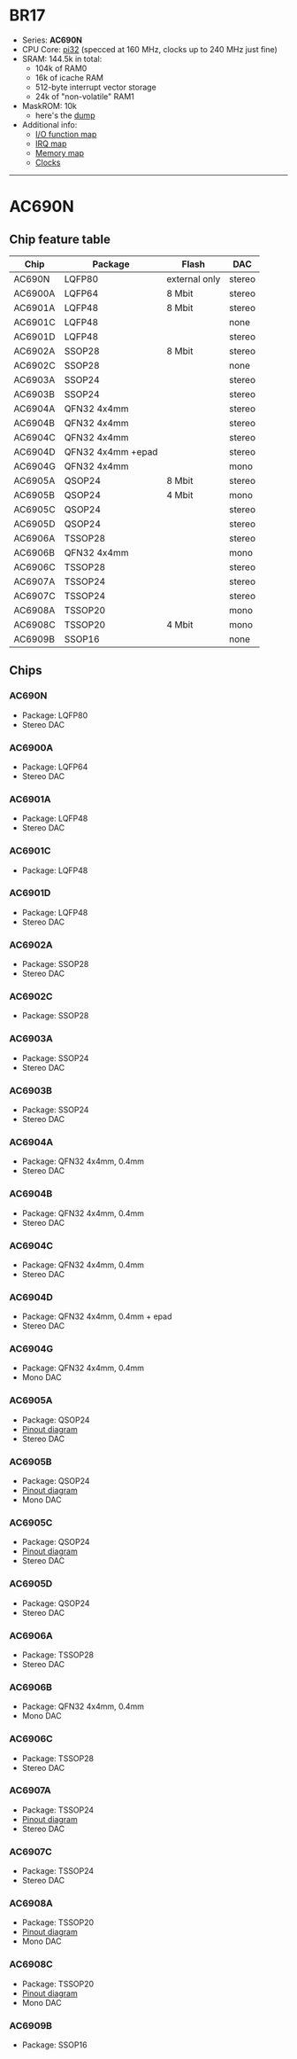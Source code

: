 # BR17

- Series: **AC690N**
- CPU Core: [pi32](../../cpu/index.md#pi32) (specced at 160 MHz, clocks up to 240 MHz just fine)
- SRAM: 144.5k in total:
  * 104k of RAM0
  * 16k of icache RAM
  * 512-byte interrupt vector storage
  * 24k of "non-volatile" RAM1
- MaskROM: 10k
  * here's the [dump](br17_50000.bin)
- Additional info:
  * [I/O function map](iomap.md)
  * [IRQ map](irq.md)
  * [Memory map](memmap.md)
  * [Clocks](clocks.md)

--------------------------------------------------------------------------------
# AC690N

## Chip feature table

| Chip    | Package           | Flash         | DAC    |
|---------|-------------------|---------------|--------|
| AC690N  | LQFP80            | external only | stereo |
| AC6900A | LQFP64            | 8 Mbit        | stereo |
| AC6901A | LQFP48            | 8 Mbit        | stereo |
| AC6901C | LQFP48            |               | none   |
| AC6901D | LQFP48            |               | stereo |
| AC6902A | SSOP28            | 8 Mbit        | stereo |
| AC6902C | SSOP28            |               | none   |
| AC6903A | SSOP24            |               | stereo |
| AC6903B | SSOP24            |               | stereo |
| AC6904A | QFN32 4x4mm       |               | stereo |
| AC6904B | QFN32 4x4mm       |               | stereo |
| AC6904C | QFN32 4x4mm       |               | stereo |
| AC6904D | QFN32 4x4mm +epad |               | stereo |
| AC6904G | QFN32 4x4mm       |               | mono   |
| AC6905A | QSOP24            | 8 Mbit        | stereo |
| AC6905B | QSOP24            | 4 Mbit        | mono   |
| AC6905C | QSOP24            |               | stereo |
| AC6905D | QSOP24            |               | stereo |
| AC6906A | TSSOP28           |               | stereo |
| AC6906B | QFN32 4x4mm       |               | mono   |
| AC6906C | TSSOP28           |               | stereo |
| AC6907A | TSSOP24           |               | stereo |
| AC6907C | TSSOP24           |               | stereo |
| AC6908A | TSSOP20           |               | mono   |
| AC6908C | TSSOP20           | 4 Mbit        | mono   |
| AC6909B | SSOP16            |               | none   |

## Chips

### AC690N

- Package: LQFP80
- Stereo DAC

### AC6900A

- Package: LQFP64
- Stereo DAC

### AC6901A

- Package: LQFP48
- Stereo DAC

### AC6901C

- Package: LQFP48

### AC6901D

- Package: LQFP48
- Stereo DAC

### AC6902A

- Package: SSOP28
- Stereo DAC

### AC6902C

- Package: SSOP28

### AC6903A

- Package: SSOP24
- Stereo DAC

### AC6903B

- Package: SSOP24
- Stereo DAC

### AC6904A

- Package: QFN32 4x4mm, 0.4mm
- Stereo DAC

### AC6904B

- Package: QFN32 4x4mm, 0.4mm
- Stereo DAC

### AC6904C

- Package: QFN32 4x4mm, 0.4mm
- Stereo DAC

### AC6904D

- Package: QFN32 4x4mm, 0.4mm + epad
- Stereo DAC

### AC6904G

- Package: QFN32 4x4mm, 0.4mm
- Mono DAC

### AC6905A

- Package: QSOP24
- [Pinout diagram](../pinout-diagrams/AC6905A.svg)
- Stereo DAC

### AC6905B

- Package: QSOP24
- [Pinout diagram](../pinout-diagrams/AC6905B.svg)
- Mono DAC

### AC6905C

- Package: QSOP24
- [Pinout diagram](../pinout-diagrams/AC6905C.svg)
- Stereo DAC

### AC6905D

- Package: QSOP24
- Stereo DAC

### AC6906A

- Package: TSSOP28
- Stereo DAC

### AC6906B

- Package: QFN32 4x4mm, 0.4mm
- Mono DAC

### AC6906C

- Package: TSSOP28
- Stereo DAC

### AC6907A

- Package: TSSOP24
- [Pinout diagram](../pinout-diagrams/AC6907A.svg)
- Stereo DAC

### AC6907C

- Package: TSSOP24
- Stereo DAC

### AC6908A

- Package: TSSOP20
- [Pinout diagram](../pinout-diagrams/AC6908A.svg)
- Mono DAC

### AC6908C

- Package: TSSOP20
- [Pinout diagram](../pinout-diagrams/AC6908A.svg)
- Mono DAC

### AC6909B

- Package: SSOP16

